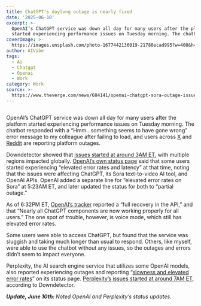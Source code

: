 ```yaml
---
title: ChatGPT’s daylong outage is nearly fixed
date: '2025-06-10'
excerpt: >-
  OpenAI’s ChatGPT service was down all day for many users after the platform
  started experiencing performance issues on Tuesday morning. The chatbot re...
coverImage: >-
  https://images.unsplash.com/photo-1677442136019-21780ecad995?w=400&h=200&fit=crop&auto=format
author: AIVibe
tags:
  - Ai
  - Chatgpt
  - Openai
  - Work
category: Work
source: >-
  https://www.theverge.com/news/684141/openai-chatgpt-sora-outage-issues-june-2025
---
```


											

						
<figure>

<img alt="" data-caption="" data-portal-copyright="" data-has-syndication-rights="1" src="https://platform.theverge.com/wp-content/uploads/sites/2/2025/02/STK155_OPEN_AI_2025_CVirgiia_C.jpg?quality=90&#038;strip=all&#038;crop=0,0,100,100" />
	<figcaption></figcaption>
</figure>
<p class="has-text-align-none">OpenAI’s ChatGPT service was down all day for many users after the platform started experiencing performance issues on Tuesday morning. The chatbot responded with a “Hmm…something seems to have gone wrong” error message to my colleague after failing to load, and users across <a href="https://x.com/0xweb3diva/status/1932364866221690971">X</a> and <a href="https://www.reddit.com/r/ChatGPT/new/">Reddit</a> are reporting platform outages.</p>

<p class="has-text-align-none">Downdetector showed that <a href="https://downdetector.com/status/openai/?nogeo=true&amp;_gl=1*z2a9pv*_ga*MjE0MDE3ODMzNy4xNzQ4OTM1ODAz*_ga_0PZM58H213*czE3NDk1NDY0MjUkbzMkZzEkdDE3NDk1NDcwNjYkajU3JGwwJGgw">issues started at around 3AM ET</a>, with multiple regions impacted globally. <a href="https://status.openai.com/">OpenAI’s own status page</a> said that some users started experiencing “elevated error rates and latency” at that time, noting that the issues were affecting ChatGPT, its Sora text-to-video AI tool, and OpenAI APIs.  OpenAI added a separate line for “elevated error rates on Sora” at 5:23AM ET, and later updated the status for both to “partial outage.”</p>

<p class="has-text-align-none">As of 6:32PM ET, <a href="https://status.openai.com/incidents/01JXCAW3K3JAE0EP56AEZ7CBG3#updates">OpenAI’s tracker</a> reported a “full recovery in the API,” and that “Nearly all ChatGPT components are now working properly for all users.” The one spot of trouble, however, is voice mode, which still has elevated error rates.</p>

<p class="has-text-align-none">Some users were able to access ChatGPT, but found that the service was sluggish and taking much longer than usual to respond. Others, like myself, were able to use the chatbot without any issues, so the outages and errors didn’t seem to impact everyone.</p>

<p class="has-text-align-none">Perplexity, the AI search engine service that utilizes some OpenAI models, also reported experiencing outages and reporting “<a href="https://status.perplexity.com/cmbqglc8x00019b4dw876rm5a">slowness and elevated error rates</a>” on its status page. <a href="https://downdetector.com/status/perplexityai/">Perplexity’s issues started at around 7AM ET</a>, according to Downdetector.</p>

<p class="has-text-align-none"><em><strong>Update, June 10th: </strong>Noted OpenAI and Perplexity’s status updates.</em></p>
						
									
